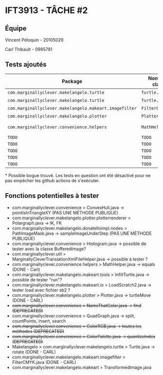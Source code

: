 # IFT3913 - TÂCHE #2
## Équipe

Vincent Péloquin - 20105029

Carl Thibault - 0985781

## Tests ajoutés 

| Package                                          | Nom de la classe   | Nom de la méthode    | Liens | Description |
|------------------------------------------------------|-------------------|-----------------|--------|-------------|
| `com.marginallyclever.makelangelo.turtle`           | `Turtle.java`     | `rotate`        | [TurtleTest.java](src/test/java/com/marginallyclever/makelangelo/turtle/TurtleTest.java) | `TODO` |
| `com.marginallyclever.makelangelo.turtle` | `Turtle.java` | `countLoops` | [TurtleTest.java](src/test/java/com/marginallyclever/makelangelo/turtle/TurtleTest.java) * | `TODO` |
| `com.marginallyclever.makelangelo.makeart.imagefilter` | `FilterCMYK.java` | `filter`     | [FilterCMYKTest.java](src/test/java/com/marginallyclever/makelangelo/makeart/imagefilter/FilterCMYKTest.java) | `TODO` |
| `com.marginallyclever.makelangelo.plotter`         | `Plotter.java`    | `turtleMove`    | [PlotterTest.java](src/test/java/com/marginallyclever/makelangelo/plotter/PlotterTest.java) | `TODO` |
| `com.marginallyclever.convenience.helpers`          | `MathHelper.java` | `equals`        | [MathHelperTest.java](src/test/java/com/marginallyclever/convenience/helpers/MathHelperTest.java) * | `TODO` |
| `TODO` | `TODO` | `TODO` | `TODO` | `TODO` |
| `TODO` | `TODO` | `TODO` | `TODO` | `TODO` |
| `TODO` | `TODO` | `TODO` | `TODO` | `TODO` |
| `TODO` | `TODO` | `TODO` | `TODO` | `TODO` |
| `TODO` | `TODO` | `TODO` | `TODO` | `TODO` |

\* Possible bogue trouvé. Les tests en question ont été désactivé pour ne pas empêcher les github actions de s'exécuter.


## Fonctions potentielles à tester

- com.marginallyclever.convenience > ConvexHull.java -> pointIsInTriangleXY (PAS UNE MÉTHODE PUBLIQUE)
- com.marginallyclever.makelangelo.plotter.plotterrenderer > Polargraph.java -> IK, FK
- com.marginallyclever.makelangelo.donatelloimpl.nodes > PathImageMask.java -> sampleImageUnderStep (PAS UNE MÉTHODE PUBLIQUE)
- com.marginallyclever.convenience > Histogram.java -> possible de tester avec la classe BufferedImage?
- com.marginallyclever.util > MarginallyCleverTranslationXmlFileHelper.java -> possible à tester ?
- com.marginallyclever.convenience.helpers > MathHelper.java -> equals (DONE - Carl)
- com.marginallyclever.makelangelo.makeart.tools > InfillTurtle.java -> possible de tester "run"?
- com.marginallyclever.makelangelo.makeart.io > LoadScratch2.java -> tester load avec fichier sb2 ?
- com.marginallyclever.makelangelo.plotter > Plotter.java -> turtleMove (DONE - CARL)
- ~~com.marginallyclever.convenience > NameThatColor.java -> find (DEPRECATED)~~
- com.marginallyclever.convenience > QuadGraph.java -> split, countPoints, insert, search
- ~~com.marginallyclever.convenience > ColorRGB.java -> toutes les méthodes (DEPRECATED)~~
- ~~com.marginallyclever.convenience > ColorPalette.java -> quantizeIndex (DEPRECATED)~~
- Makelangelo > com.marginallyclever.makelangelo.turtle > Turtle.java -> rotate (DONE - CARL)
- com.marginallyclever.makelangelo.makeart.imagefilter > FilterCMYK.java (DONE - CARL)
- com.marginallyclever.makelangelo.makeart > TransformedImage.java
